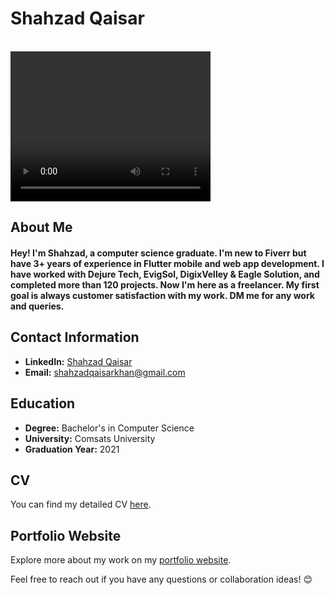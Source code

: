 <p align="center">
    <h1>Shahzad Qaisar</h1>
    <br>
    <video width="320" height="240" controls>
        <source src="https://github.com/shahzadkhan30/profile/blob/main/video/flutter.mp4" type="video/mp4">
    </video>
</p>

## About Me
<h4>Hey! I'm Shahzad, a computer science graduate. I'm new to Fiverr but have 3+ years of experience in Flutter mobile and web app development. I have worked with Dejure Tech, EvigSol, DigixVelley & Eagle Solution, and completed more than 120 projects. Now I'm here as a freelancer. My first goal is always customer satisfaction with my work. DM me for any work and queries.</h4>

## Contact Information
- **LinkedIn:** [Shahzad Qaisar](https://www.linkedin.com/in/shahzad-qaisar-k)
- **Email:** shahzadqaisarkhan@gmail.com

## Education
- **Degree:** Bachelor's in Computer Science
- **University:** Comsats University
- **Graduation Year:** 2021

## CV
You can find my detailed CV [here](shahzadqaisar.web.app).

## Portfolio Website
Explore more about my work on my [portfolio website](https://shahzadqaisar.web.app).

Feel free to reach out if you have any questions or collaboration ideas! 😊
